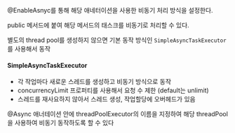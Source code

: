
@EnableAsnyc를 통해 해당 애네터이션을 사용한 비동기 처리 방식을 설정한다.

public 메서드에 붙여 해당 메서드의 태스크를 비동기로 처리할 수 있다.

별도의 thread pool를 생성하지 않으면 기본 동작 방식인 `SimpleAsyncTaskExecutor` 를 사용해서 동작

#### SimpleAsyncTaskExecutor

- 각 작업마다 새로운 스레드를 생성하고 비동기 방식으로 동작
- concurrencyLimit 프로퍼티를 사용해서 요청 수 제한 (default는 unlimit)
- 스레드를 재사요하지 않아서 스레드 생성, 작업할당에 오버헤드가 있음


@Async 애너테이션 안에 threadPoolExecutor의 이름을 지정하여 해당 threadPool을 사용하여 비동기 동작하도록 할 수 있다

